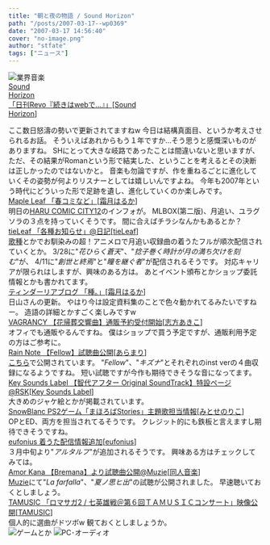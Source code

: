 ```yaml
---
title: "朝と夜の物語 / Sound Horizon"
path: "/posts/2007-03-17--wp0369"
date: "2007-03-17 14:56:40"
cover: "no-image.png"
author: "stfate"
tags: ["ニュース"]
---
```


<style type="text/css">
<!--
p {white-space: pre-wrap};
-->
</style>

<span class="category"><img src="http://stfate.net/img/category1.jpg" alt="業界音楽"></span>
<a class="topics" href="http://sound-horizon.net/" target="_blank">Sound Horizon 「日刊Revo『続きはwebで…』」</a><span class="junre">[<a href="http://sound-horizon.net/" target="_blank">Sound Horizon</a>]</span>
<div class="news">ここ数日怒濤の勢いで更新されてますねw
今日は結構真面目、というか考えさせられるお話。
そういえばあれからもう１年ですか…そう思うと感慨深いものがありますね。
SHにとって大きな岐路であったことは間違いないと思いますが、
ただ、その結果がRomanという形で結実した、ということを考えるとその決断は正しかったのではないかと。
音楽も勿論ですが、作を重ねるごとに進化していくその姿勢が何よりリスナーとしては嬉しいんですよね。
今年も2007年という時代にどういった形で足跡を遺し、進化していくのか楽しみです。</div>
<a class="topics" href="http://shimotsukin.jugem.jp/?eid=28" target="_blank">Maple Leaf 「春コミなど」</a><span class="junre">[<a href="http://shimotsukin.com/" target="_blank">霜月はるか</a>]</span>
<div class="news">明日の<a href="http://www.akaboo.jp/event/haru12.html" target="_blank">HARU COMIC CITY12</a>のインフォが。
MLBOX(第二版)、月追い、ユラグソラの３点を持っていくそうです。
間に合えばチラシなんかもあるとか？</div>
<a class="topics" href="http://tieleaf.net/" target="_blank">tieLeaf 「各種お知らせ」@日記</a><span class="junre">[<a href="http://tieleaf.net/" target="_blank">tieLeaf</a>]</span>
<div class="news"><a href="http://www.cho-animelo.com/ja/show_page_normal.do?page=hare" target="_blank">歌種</a>とかでお馴染みの超！アニメロで月追い収録曲の着うたフルが順次配信されていくとか。
3/28に"<em>花ひらく蒼天</em>"、"<em>捻子巻く時計が月の満ち欠けを刻む</em>"が、
4/11に"<em>創世と終焉</em>"と"<em>瞳を継ぐ者</em>"が配信されるそうです。
対応キャリアが限られはしますが、興味のある方は。
あとイベント頒布とかショップ委託情報とかも書かれてます。</div>
<a class="topics" href="http://www.team-e.co.jp/tindharia/blog.html" target="_blank">ティンダーリアブログ 「種。」</a><span class="junre">[<a href="http://shimotsukin.com/" target="_blank">霜月はるか</a>]</span>
<div class="news">日山さんの更新。
やはり今は設定資料集のことで色々動かれてるみたいですねー。
造語の詳細とかすごく楽しみですw</div>
<a class="topics" href="http://www.vagrancy.jp/" target="_blank">VAGRANCY 【花帰葬交響曲】通販予約受付開始</a><span class="junre">[<a href="http://www.vagrancy.jp/" target="_blank">志方あきこ</a>]</span>
<div class="news">オフィでも通販やるんですね。
僕はショップで買う予定ですが、通販利用予定の方はご参考に。</div>
<a class="topics" href="http://www.rain-note.com/" target="_blank">Rain Note 【Fellow】試聴曲公開</a><span class="junre">[<a href="http://www.aramari.com/" target="_blank">あらまり</a>]</span>
<div class="news"><a href="http://qrclip.net/cd/8ewo68/01" target="_blank">こちら</a>で公開されています。
"<em>Fellow</em>"、"<em>キズナ</em>"とそれぞれのinst verの４曲収録になるようですね。
短い試聴ですが今作も期待できそうな音になってます。</div>
<a class="topics" href="http://61.199.33.219/games/info/musicinfo/keysoundslabel/tomoyo_ost/index.html" target="_blank">Key Sounds Label 【智代アフター Original SoundTrack】特設ページ@RSK</a><span class="junre">[<a href="http://key.soundslabel.com/" target="_blank">Key Sounds Label</a>]</span>
<div class="news">大きめのジャケ絵とかが掲載されています。</div>
<a class="topics" href="http://www.snowblanc.net/" target="_blank">SnowBlanc PS2ゲーム「まほろばStories」主題歌担当情報</a><span class="junre">[<a href="http://www.snowblanc.net/" target="_blank">みとせのりこ</a>]</span>
<div class="news">OPとED、両方を担当されてるそうです。
クレジット的にも鉄板と言えますし期待できそうですね。</div>
<a class="topics" href="http://eufonius.net/" target="_blank">eufonius 着うた配信情報追加</a><span class="junre">[<a href="http://eufonius.net/" target="_blank">eufonius</a>]</span>
<div class="news">３月中旬より"<em>アルタルフ</em>"が追加されるそうです。
興味ある方はチェックしてみては。</div>
<a class="topics" href="http://amorkana.jp/" target="_blank">Amor Kana 【Bremana】より試聴曲公開@Muzie</a><span class="junre">[<a href="" target="_blank">同人音楽</a>]</span>
<div class="news"><a href="http://www.muzie.co.jp/cgi-bin/artist.cgi?id=a009595" target="_blank">Muzie</a>にて"<em>La farfalla</em>"、"<em>夏ノ思ヒ出</em>"の試聴が公開されました。
早速聴いておくとしましょう。</div>
<a class="topics" href="http://tam3.name/" target="_blank">TAMUSIC 「ロマサガ2 / 七英雄戦＠第６回ＴＡＭＵＳＩＣコンサート」映像公開</a><span class="junre">[<a href="http://tam3.name/" target="_blank">TAMUSIC</a>]</span>
<div class="news">個人的に選曲がドツボw
観ておくとしましょうか。</div>
<span class="category"><img src="http://stfate.net/img/category2.jpg" alt="ゲームとか"></span>
<span class="category"><img src="http://stfate.net/img/category3.jpg" alt="PC･オーディオ"></span>
